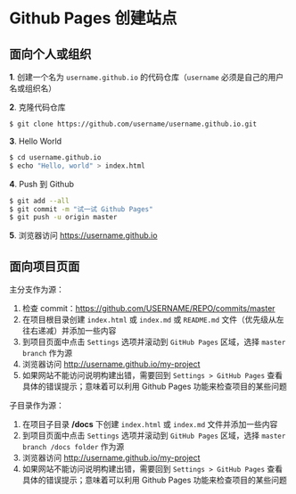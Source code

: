 # Github Pages 创建站点

## 面向个人或组织

**1**. 创建一个名为 `username.github.io` 的代码仓库（`username` 必须是自己的用户名或组织名）

**2**. 克隆代码仓库

```sh
$ git clone https://github.com/username/username.github.io.git
```

**3**. Hello World

```sh
$ cd username.github.io
$ echo "Hello, world" > index.html
```

**4**. Push 到 Github

```sh
$ git add --all
$ git commit -m "试一试 Github Pages"
$ git push -u origin master
```

**5**. 浏览器访问 <https://username.github.io>

## 面向项目页面

主分支作为源：

1. 检查 commit：<https://github.com/USERNAME/REPO/commits/master>
2. 在项目根目录创建 `index.html` 或 `index.md` 或 `README.md` 文件（优先级从左往右递减）并添加一些内容
3. 到项目页面中点击 `Settings` 选项并滚动到 `GitHub Pages` 区域，选择 `master branch` 作为源
4. 浏览器访问 <http://username.github.io/my-project>
5. 如果网站不能访问说明构建出错，需要回到 `Settings > GitHub Pages` 查看具体的错误提示；意味着可以利用 Github Pages 功能来检查项目的某些问题

子目录作为源：

1. 在项目子目录 **/docs** 下创建 `index.html` 或 `index.md` 文件并添加一些内容
2. 到项目页面中点击 `Settings` 选项并滚动到 `GitHub Pages` 区域，选择 `master branch /docs folder` 作为源
3. 浏览器访问 <http://username.github.io/my-project>
4. 如果网站不能访问说明构建出错，需要回到 `Settings > GitHub Pages` 查看具体的错误提示；意味着可以利用 Github Pages 功能来检查项目的某些问题